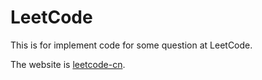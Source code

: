 # LeetCode
This is for implement code for some question at LeetCode.

The website is [leetcode-cn](https://leetcode-cn.com/).
